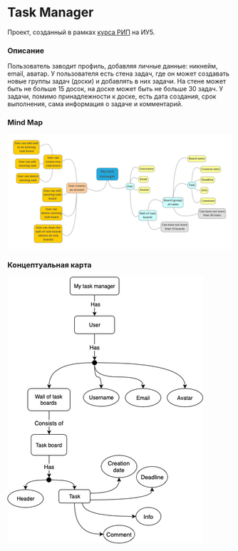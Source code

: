 Task Manager
=====================
Проект, созданный в рамках [курса РИП](https://github.com/iu5team/iu5web-fall-2019) на ИУ5.

### Описание
Пользователь заводит профиль, добавляя личные данные: никнейм, email, аватар. У пользователя есть стена задач, где он может создавать новые группы задач (доски) и добавлять в них задачи. На стене может быть не больше 15 досок, на доске может быть не больше 30 задач. У задачи, помимо принадлежности к доске, есть дата создания, срок выполнения, сама информация о задаче и комментарий.

### Mind Map
![Alt text](MindMap.png)

### Концептуальная карта
![Alt text](ConceptMap.png)